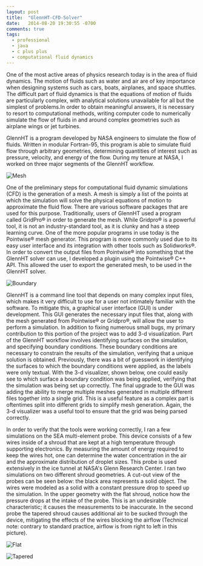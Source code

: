 ```yaml
---
layout: post
title:  "GlennHT-CFD-Solver"
date:   2014-08-20 19:30:55 -0700
comments: true
tags:
  - professional
  - java
  - c plus plus
  - computational fluid dynamics
---
```


One of the most active areas of physics research today is in the area of fluid dynamics. The motion of fluids such as water and air are of key importance when designing systems such as cars, boats, airplanes, and space shuttles. The difficult part of fluid dynamics is that the equations of motion of fluids are particularly complex, with analytical solutions unavailable for all but the simplest of problems.In order to obtain meaningful answers, it is necessary to resort to computational methods, writing computer code to numerically simulate the flow of fluids in and around complex geometries such as airplane wings or jet turbines.

GlennHT is a program developed by NASA engineers to simulate the flow of fluids. Written in modular Fortran-95, this program is able to simulate fluid flow through arbitrary geometries, determining quantities of interest such as pressure, velocity, and energy of the flow. During my tenure at NASA, I worked on three major segments of the GlennHT workflow. 

![Mesh]({{site.url}}/content/GlennHT-CFD-Solver/Mesh.png)

One of the preliminary steps for computational fluid dynamic simulations (CFD) is the generation of a mesh. A mesh is simply a list of the points at which the simulation will solve the physical equations of motion to approximate the fluid flow. There are various software packages that are used for this purpose. Traditionally, users of GlennHT used a program called GridPro® in order to generate the mesh. While Gridpro® is a powerful tool, it is not an industry-standard tool, as it is clunky and has a steep learning curve. One of the more popular programs in use today is the Pointwise® mesh generator. This program is more commonly used due to its easy user interface and its integration with other tools such as Solidworks®. In order to convert the output files from Pointwise® into something that the GlennHT solver can use, I developed a plugin using the Pointwise® C++ API. This allowed the user to export the generated mesh, to be used in the GlennHT solver.

![Boundary]({{site.url}}/content/GlennHT-CFD-Solver/BoundaryCondition.png)

GlennHT is a command line tool that depends on many complex input files, which makes it very difficult to use for a user not intimately familiar with the software. To mitigate this, a graphical user interface (GUI) is under development. This GUI generates the necessary input files that, along with the mesh generated from Pointwise® or Gridpro®, will allow the user to perform a simulation. In addition to fixing numerous small bugs, my primary contribution to this portion of the project was to add 3-d visualization. Part of the GlennHT workflow involves identifying surfaces on the simulation, and specifying boundary conditions. These boundary conditions are necessary to constrain the results of the simulation, verifying that a unique solution is obtained. Previously, there was a bit of guesswork in identifying the surfaces to which the boundary conditions were applied, as the labels were only textual. With the 3-d visualizer, shown below, one could easily see to which surface a boundary condition was being applied, verifying that the simulation was being set up correctly. The final upgrade to the GUI was adding the ability to merge multiple meshes generated in multiple different files together into a single grid. This is a useful feature as a complex part is oftentimes split into different grids to simplify mesh generation. Again, the 3-d visualizer was a useful tool to ensure that the grid was being parsed correctly.

In order to verify that the tools were working correctly, I ran a few simulations on the SEA multi-element probe. This device consists of a few wires inside of a shroud that are kept at a high temperature through supporting electronics. By measuring the amount of energy required to keep the wires hot, one can determine the water concentration in the air and the approximate distribution of droplet sizes. This probe is used extensively in the ice tunnel at NASA's Glenn Research Center. I ran two simulations on two different shroud geometries. A cut-out view of the probes can be seen below: the black area represents a solid object. The wires were modeled as a solid with a constant pressure drop to speed up the simulation. In the upper geometry with the flat shroud, notice how the pressure drops at the intake of the probe. This is an undesirable characteristic; it causes the measurements to be inaccurate. In the second probe the tapered shroud causes additional air to be sucked through the device, mitigating the effects of the wires blocking the airflow (Technical note: contrary to standard practice, airflow is from right to left in this picture).

![Flat]({{site.url}}/content/GlennHT-CFD-Solver/flat.png)

![Tapered]({{site.url}}/content/GlennHT-CFD-Solver/tapered.png)
